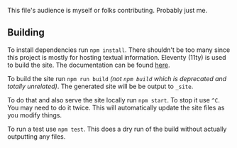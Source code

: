 This file's audience is myself or folks contributing. Probably just me.

## Building

To install dependencies run `npm install`. There shouldn't be too many since
this project is mostly for hosting textual information. Eleventy (11ty) is used
to build the site. The documentation can be found [here][11ty-docs].

To build the site run `npm run build` *(not `npm build` which is deprecated and
totally unrelated)*. The generated site will be be output to `_site`.

To do that and also serve the site locally run `npm start`. To stop it use `^C`.
You may need to do it twice. This will automatically update the site files as
you modify things.

To run a test use `npm test`. This does a dry run of the build without actually
outputting any files.

[11ty-docs]: https://www.11ty.dev/docs/usage/
